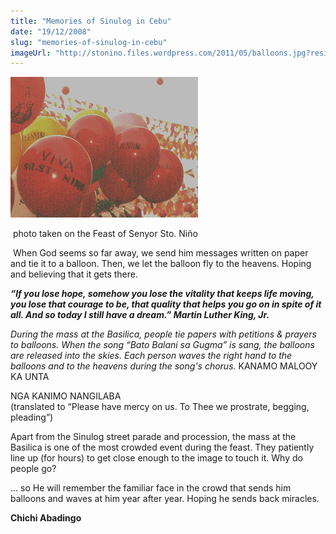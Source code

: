 ```yaml
---
title: "Memories of Sinulog in Cebu"
date: "19/12/2008"
slug: "memories-of-sinulog-in-cebu"
imageUrl: "http://stonino.files.wordpress.com/2011/05/balloons.jpg?resize=300%2C225"
---
```


[![](assets\images\balloons.jpg "balloons")](http://stonino.files.wordpress.com/2011/05/balloons.jpg)

 photo taken on the Feast of Senyor Sto. Niño

 When God seems so far away, we send him messages written on paper and tie it to a balloon. Then, we let the balloon fly to the heavens. Hoping and believing that it gets there.

**_“If you lose hope, somehow you lose the vitality that keeps life moving, you lose that courage to be, that quality that helps you go on in spite of it all. And so today I still have a dream.” Martin Luther King, Jr._**

_During the mass at the Basilica, people tie papers with petitions & prayers to balloons. When the song “Bato Balani sa Gugma” is sang, the balloons are released into the skies. Each person waves the right hand to the balloons and to the heavens during the song's chorus._ KANAMO MALOOY KA UNTA

NGA KANIMO NANGILABA  
(translated to “Please have mercy on us. To Thee we prostrate, begging, pleading”)

Apart from the Sinulog street parade and procession, the mass at the Basilica is one of the most crowded event during the feast. They patiently line up (for hours) to get close enough to the image to touch it. Why do people go?

… so He will remember the familiar face in the crowd that sends him balloons and waves at him year after year. Hoping he sends back miracles.

**Chichi Abadingo**